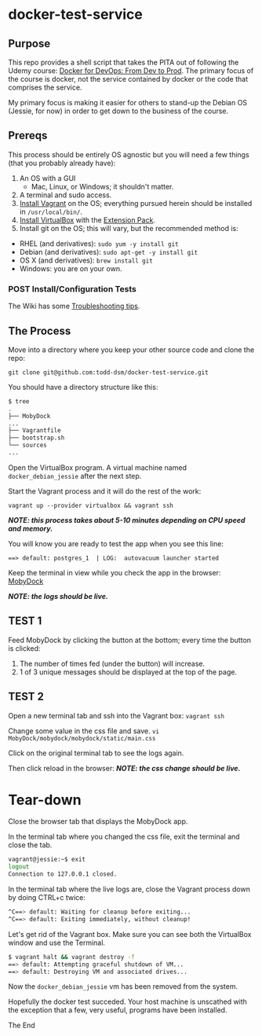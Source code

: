 # docker-test-service

## Purpose
This repo provides a shell script that takes the PITA out of following the Udemy course: [Docker for DevOps: From Dev to Prod][1]. The primary focus of the course is docker, not the service contained by docker or the code that comprises the service.

My primary focus is making it easier for others to stand-up the Debian OS (Jessie, for now) in order to get down to the business of the course.

## Prereqs
This process should be entirely OS agnostic but you will need a few things (that you probably already have):

1. An OS with a GUI
    * Mac, Linux, or Windows; it shouldn't matter.
2. A terminal and sudo access.
3. [Install Vagrant][2] on the OS; everything pursued herein should be installed in `/usr/local/bin/`.
3. [Install VirtualBox][3] with the [Extension Pack][4].
4. Install git on the OS; this will vary, but the recommended method is:
  * RHEL (and derivatives): `sudo yum -y install git`
  * Debian (and derivatives): `sudo apt-get -y install git`
  * OS X (and derivatives): `brew install git`
  * Windows: you are on your own.

### POST Install/Configuration Tests
The Wiki has some [Troubleshooting tips][5].

## The Process
Move into a directory where you keep your other source code and clone the repo:

`git clone git@github.com:todd-dsm/docker-test-service.git`

You should have a directory structure like this:
```bash
$ tree
.
├── MobyDock
...
├── Vagrantfile
├── bootstrap.sh
└── sources
...
```

Open the VirtualBox program. A virtual machine named `docker_debian_jessie` after the next step.

Start the Vagrant process and it will do the rest of the work:

`vagrant up --provider virtualbox && vagrant ssh`

**_NOTE: this process takes about 5-10 minutes depending on CPU speed and memory._**

You will know you are ready to test the app when you see this line:

`==> default: postgres_1  | LOG:  autovacuum launcher started`

Keep the terminal in view while you check the app in the browser: [MobyDock][6]

**_NOTE: the logs should be live._**

## TEST 1
Feed MobyDock by clicking the button at the bottom; every time the button is clicked:

1. The number of times fed (under the button) will increase.
2. 1 of 3 unique messages should be displayed at the top of the page.

## TEST 2
Open a new terminal tab and ssh into the Vagrant box:
`vagrant ssh`

Change some value in the css file and save. 
`vi MobyDock/mobydock/mobydock/static/main.css`

Click on the original terminal tab to see the logs again.

Then click reload in the browser:
**_NOTE: the css change should be live._**

# Tear-down
Close the browser tab that displays the MobyDock app.

In the terminal tab where you changed the css file, exit the terminal and close the tab.

```bash
vagrant@jessie:~$ exit
logout
Connection to 127.0.0.1 closed.
```

In the terminal tab where the live logs are, close the Vagrant process down by doing CTRL+c twice:

```bash
^C==> default: Waiting for cleanup before exiting...
^C==> default: Exiting immediately, without cleanup!
```

Let's get rid of the Vagrant box. Make sure you can see both the VirtualBox window and use the Terminal.

```bash
$ vagrant halt && vagrant destroy -f 
==> default: Attempting graceful shutdown of VM...
==> default: Destroying VM and associated drives...
```

Now the `docker_debian_jessie` vm has been removed from the system.

Hopefully the docker test succeded. Your host machine is unscathed with the exception that a few, very useful, programs have been installed. 

The End

[1]: https://www.udemy.com/the-docker-for-devops-course-from-development-to-production/learn/v4/overview
[2]: https://www.vagrantup.com/downloads.html
[3]: https://www.virtualbox.org/wiki/Downloads
[4]: https://www.youtube.com/watch?v=mwKmxxRbvws&feature=youtu.be&t=25s
[5]: https://github.com/todd-dsm/docker-test-service/wiki/Program-Install-Troubleshooting
[6]: http://localhost:8000/seed
